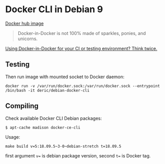 # Docker CLI in Debian 9

[Docker hub image](https://hub.docker.com/r/deric/debian-docker-cli)

> Docker-in-Docker is not 100% made of sparkles, ponies, and unicorns.

[Using Docker-in-Docker for your CI or testing environment? Think twice.](https://jpetazzo.github.io/2015/09/03/do-not-use-docker-in-docker-for-ci/)

## Testing

Then run image with mounted socket to Docker daemon:
```
docker run -v /var/run/docker.sock:/var/run/docker.sock --entrypoint /bin/bash -it deric/debian-docker-cli
```

## Compiling

Check available Docker CLI Debian packages:
```
$ apt-cache madison docker-ce-cli
```

Usage:
```
make build v=5:18.09.5~3-0~debian-stretch t=18.09.5
```
first argument `v=` is debian package version, second `t=` is Docker tag.


